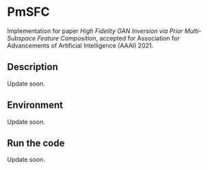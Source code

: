 # PmSFC
Implementation for paper *High Fidelity GAN Inversion via Prior Multi-Subspace Feature Composition*, accepted for Association for Advancements of Artificial Intelligence (AAAI) 2021. 

## Description
Update soon. 

## Environment
Update soon. 

## Run the code
Update soon. 


